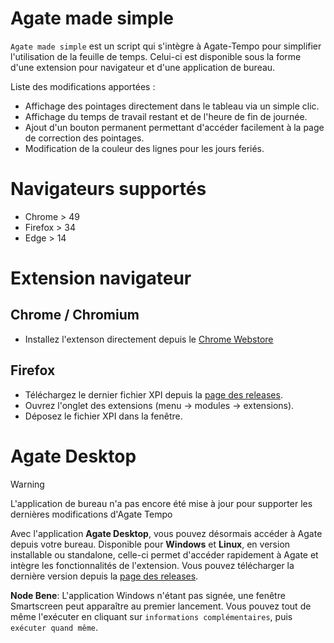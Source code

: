 # Agate made simple
`Agate made simple` est un script qui s'intègre à Agate-Tempo pour simplifier l'utilisation de la feuille de temps. Celui-ci est disponible sous la forme d'une extension pour navigateur et d'une application de bureau.

Liste des modifications apportées :

  - Affichage des pointages directement dans le tableau via un simple clic.
  - Affichage du temps de travail restant et de l'heure de fin de journée.
  - Ajout d'un bouton permanent permettant d'accéder facilement à la page de correction des pointages.
  - Modification de la couleur des lignes pour les jours feriés.

# Navigateurs supportés
  - Chrome > 49
  - Firefox > 34
  - Edge > 14

# Extension navigateur

## Chrome / Chromium
  - Installez l'extenson directement depuis le [Chrome Webstore](https://chromewebstore.google.com/detail/agate-made-simple/mgfnjgipkihpmjehffolladofjjbainf)


## Firefox
  - Téléchargez le dernier fichier XPI depuis la [page des releases](https://github.com/nojhamster/agate-extension/releases).
  - Ouvrez l'onglet des extensions (menu -> modules -> extensions).
  - Déposez le fichier XPI dans la fenêtre.


# Agate Desktop

> [!WARNING]
> L'application de bureau n'a pas encore été mise à jour pour supporter les dernières modifications d'Agate Tempo

Avec l'application **Agate Desktop**, vous pouvez désormais accéder à Agate depuis votre bureau. Disponible pour **Windows** et **Linux**, en version installable ou standalone, celle-ci permet d'accéder rapidement à Agate et intègre les fonctionnalités de l'extension. Vous pouvez télécharger la dernière version depuis la [page des releases](https://github.com/nojhamster/agate-extension/releases).

**Node Bene**:
L'application Windows n'étant pas signée, une fenêtre Smartscreen peut apparaître au premier lancement. Vous pouvez tout de même l'exécuter en cliquant sur `informations complémentaires`, puis `exécuter quand même`.

